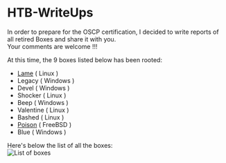 # HTB-WriteUps


In order to prepare for the OSCP certification, I decided to write reports of all retired Boxes and share it with you. <br>
Your comments are welcome !!!


At this time, the 9 boxes listed below has been rooted:
- [Lame](https://github.com/s-farhat/HTB-WriteUps/blob/master/Lame.md) ( Linux )
- Legacy ( Windows )
- Devel ( Windows )
- Shocker ( Linux )
- Beep ( Windows )
- Valentine ( Linux )
- Bashed ( Linux )
- [Poison](https://github.com/s-farhat/HTB-WriteUps/blob/master/Poison.md) ( FreeBSD )
- Blue ( Windows )



Here's below the list of all the boxes:<br>
![List of boxes](https://i.redd.it/sj5beq6ejld21.jpg)
